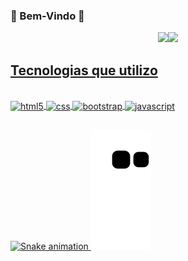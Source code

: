 ### 🖖 Bem-Vindo 🖖

<div align="center">
  <a href="https://github.com/flagcapture">
  <img height="180em" src="https://github-readme-stats.vercel.app/api?username=flagcapture&show_icons=true&theme=dracula&include_all_commits=true&count_private=true"/><img height="100em" src="https://github-readme-stats.vercel.app/api/top-langs/?username=flagcapture&layout=compact&langs_count=7&theme=dracula"/>
</div>


## Tecnologias que utilizo 

<div style="display: inline_block"></br>
  <img align="center" alt="html5" src="https://img.shields.io/badge/HTML5-E34F26?style=for-the-badge&logo=html5&logoColor=white"></img>
  <img align="center" alt="css" src="https://img.shields.io/badge/CSS3-1572B6?style=for-the-badge&logo=css3&logoColor=white"></img>
  <img align="center" alt="bootstrap" src="https://img.shields.io/badge/Bootstrap-563D7C?style=for-the-badge&logo=bootstrap&logoColor=white"></img>
  <img align="center" alt="javascript" src="https://img.shields.io/badge/JavaScript-323330?style=for-the-badge&logo=javascript&logoColor=F7DF1E"></img>
</div>

##

![Snake animation](https://github.com/flagcapture/flagcapture/blob/output/github-contribution-grid-snake.svg)
![Snake animation](https://github.com/rafaballerini/rafaballerini/blob/output/github-contribution-grid-snake.svg)
